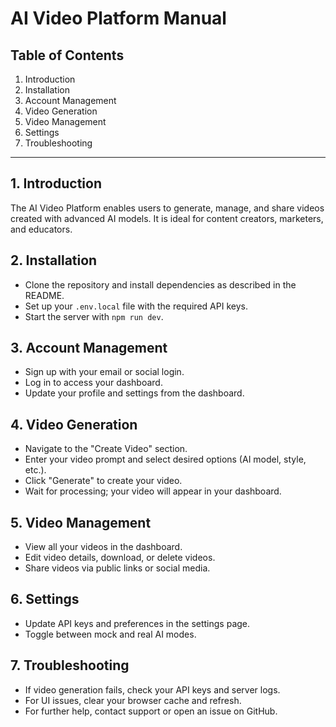 # AI Video Platform Manual

## Table of Contents

1. Introduction
2. Installation
3. Account Management
4. Video Generation
5. Video Management
6. Settings
7. Troubleshooting

---

## 1. Introduction

The AI Video Platform enables users to generate, manage, and share videos created with advanced AI models. It is ideal for content creators, marketers, and educators.

## 2. Installation

- Clone the repository and install dependencies as described in the README.
- Set up your `.env.local` file with the required API keys.
- Start the server with `npm run dev`.

## 3. Account Management

- Sign up with your email or social login.
- Log in to access your dashboard.
- Update your profile and settings from the dashboard.

## 4. Video Generation

- Navigate to the "Create Video" section.
- Enter your video prompt and select desired options (AI model, style, etc.).
- Click "Generate" to create your video.
- Wait for processing; your video will appear in your dashboard.

## 5. Video Management

- View all your videos in the dashboard.
- Edit video details, download, or delete videos.
- Share videos via public links or social media.

## 6. Settings

- Update API keys and preferences in the settings page.
- Toggle between mock and real AI modes.

## 7. Troubleshooting

- If video generation fails, check your API keys and server logs.
- For UI issues, clear your browser cache and refresh.
- For further help, contact support or open an issue on GitHub.
